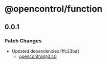 # @opencontrol/function

## 0.0.1

### Patch Changes

- Updated dependencies [ffc23ba]
  - opencontrol@0.1.0
